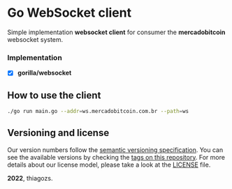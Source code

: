 # Go WebSocket client

Simple implementation **websocket client** for consumer the **mercadobitcoin** websocket system.

### Implementation
* [x] **gorilla/websocket** 

## How to use the client

```sh
./go run main.go --addr=ws.mercadobitcoin.com.br --path=ws
```

## Versioning and license

Our version numbers follow the [semantic versioning specification](http://semver.org/). You can see the available versions by checking the [tags on this repository](https://github.com/thiagozilli-mb/go-websocketclient/tags). For more details about our license model, please take a look at the [LICENSE](LICENSE) file.

**2022**, thiagozs.